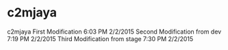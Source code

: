 # c2mjaya
c2mjaya
First Modification 6:03 PM 2/2/2015
Second Modification from dev 7:19 PM 2/2/2015
Third Modification from stage 7:30 PM 2/2/2015